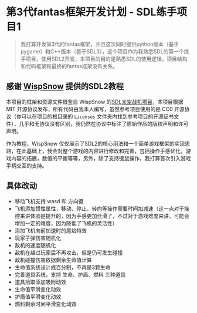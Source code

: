 # 第3代fantas框架开发计划 - SDL练手项目1

> 我打算开发第3代的fantas框架，并且这次同时提供python版本（基于pygame）和C++版本（基于SDL3），这个项目作为我熟悉SDL的第一个练手项目，使用SDL2开发，本项目的目的是熟悉SDL的使用逻辑，项目结构和代码框架和最终的fantas框架没有关系。



## 感谢 [WispSnow](https://github.com/WispSnow) 提供的SDL2教程

本项目的框架和资源文件借鉴自 WispSnow 的[SDL太空战机项目](https://github.com/WispSnow/SDLShooter)，本项目根据 MIT 开源协议发布，所有代码由我本人编写，虽然参考项目使用的是 CC0 开源协议（你可以在项目的根目录的 `Licenses` 文件夹内找到参考项目的开源证书文件），几乎和无协议没有区别，我仍然在协议中标注了原始作品的版权声明和许可声明。

作为教程，WispSnow 仅仅展示了SDL2的核心用法和一个简单游戏框架的实现思路，在此基础上，我会对整个游戏的内容进行修改和完善，包括操作手感优化，游戏内容的拓展，数值的平衡等等，另外，除了支持键鼠操作，我打算首次引入游戏手柄交互的支持。



## 具体改动

- 移动飞机支持 wasd 和 方向键
- 飞机添加惯性属性，移动、停止、转向等操作需要时间加减速（这一点对于操控来讲体验是提升的，因为手感更加丝滑了，不过对于游戏难度来讲，可能会增加一定的难度，因为降低了飞机的灵活性）
- 添加飞机向前加速时的尾焰特效
- 玩家子弹伤害随机化
- 敌机的速度随机化
- 敌机在越过玩家后不再攻击，但是仍可发生碰撞
- 敌机碰撞伤害依据剩余生命值计算
- 生命值系统设计成百分制，不再是3颗生命
- 完善道具系统，支持 生命、护盾、燃料 三种道具
- 道具拾取添加吸附动效
- 生命值平滑变化动效
- 护盾值平滑变化动效
- 燃料剩余时间平滑变化动效